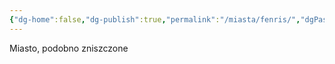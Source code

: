 ```yaml
---
{"dg-home":false,"dg-publish":true,"permalink":"/miasta/fenris/","dgPassFrontmatter":true}
---
```


Miasto, podobno zniszczone

<!--
![Fenris.png|800](/img/user/Vault/Grafiki/Lore/Fenris.png)

> **Ustrój:** Stabilizująca się anarchia
> **Liczba mieszkańców:** 55 000
> **Przywódca:** [[Postacie/NPC/Quintus\|Quintus]]
> **Imiona:** Starożytny Rzym
> **Wygląd**: Antyczne ruiny zniszczone dodatkowo przez wandali

---

### Władza i zarządzanie

Fenris trzy lata temu było klejnotem wyspy. A przynajmniej tak się wówczas mówiło. Prawda jest taka, że miasto było czyste i uporządkowane, co już stawiało je w ścisłej czołówce pożądanych miejsc do życia. W wyniku pewnych politycznych porozumień Fenris było również stosunkowo bezpieczne od ataków z zewnątrz, dzięki czemu dobrze prosperujący mieszkańcy zaczęli skupiać się na mniej trywialnych potrzebach. Artyści, filozofowie, wizjonerzy. Oto prawdziwy towar eksportowy Fenris jeszcze do niedawna. Niestety jednak [[Rasy/Ludzie\|ludzka]] natura jest niezmienna i aby jedni mogli żyć dostatnio - inni muszą ponosić tego cenę. Tak więc w cieniu pięknych budynków opracowanych przez wykwalifikowanych architektów kryli się biedacy, którzy musieli je zbudować. Niektórzy twierdzą, że robotnicy i żebracy byli traktowani w Fenris jak robactwo. Inni zapewniają, że życie biednych było i tak lepsze od żywotów ich odpowiedników z innych miast. Rozstrzygnięcie jak to wyglądało naprawdę jest w zasadzie niemożliwe. Każdy z mieszkańców ma własną opinię i własną perspektywę. Faktem jest, że obraz [[Postacie/NPC/Lucius Sulla\|Luciusa Sulli]] zatytułowany "Dostatek nieposiadania" przedstawiający szczęśliwego bezdomnego podziwiającego ze swojego leża wspaniałą katedrę Aedes Potentia, wzbudził prawdziwe wzruszenie i dumę wśród wystarczająco wielu robotników, by ci zorganizowali się i w duchu pojednania rozpoczęli rzeź na niczego nie spodziewających się i całkowicie bezbronnych artystach, politykach, myślicielach… Od tego momentu miasto znacząco się zmieniło. Anarchia opanowała Fenris i zaczęła pożerać nie tylko słabych artystów ale wkrótce samych zbuntowanych robotników. Brutalna siła była jedyną walutą, a fale zniszczeń, mordów i gwałtów trwały przez blisko rok - nim w końcu pojawił się cień stabilizacji. Coraz większą część miasta podporządkował sobie jeden [[Rasy/Exoformidy\|exoformid]] [[Postacie/NPC/Quintus\|Quintus]], który stara się od tego czasu wprowadzać proste reguły życia w mieście. Owszem - nadal można niewolić słabszych. Owszem - porachunki można załatwiać między sobą za pomocą broni. Jednak zniewolonych należy nakarmić, a bójki mogą odbywać się tylko przy równej liczebności obu drużyn i w obecności świadków. Kroczek po kroczku miasto powoli znów staje się miejscem, gdzie przewidywana długość życia przestaje być liczona w godzinach. Nadal niektóre miejsca są pozbawione oświeconej władzy [[Postacie/NPC/Quintus\|Quintusa]], a jego rządy nadal przypominają krwawe wymuszanie woli silniejszych nad słabszymi. Jednak poprawa zauważalna jest gołym okiem. Chociaż wspaniała Aedes Potentia raczej nie zostanie nigdy odbudowana.

### Demografia

Fenris przed przewrotem liczyło ponad 140 000 mieszkańców, jednak wielu uciekło lub straciło życie. Fale rzezi, głodu i chorób zebrały swoje żniwo.

Najliczniejszą grupę stanowią oczywiście [[Rasy/Ludzie\|ludzie]], podobnie jak w niemal każdej osadzie. Z istotnych różnic, w mieście najprawdopodobniej nie ma w ogóle [[Rasy/Floranci\|florantów]], a obecność [[Rasy/Neozwierzęta\|neozwierząt]] jest ledwie zauważalna. Istotną grupę stanowią [[Rasy/Exoformidy\|exoformidy]], które chociaż nie są bardziej liczne niż w innych miejscach, to za sprawą [[Postacie/NPC/Quintus\|Quintusa]] są bardziej wyeksponowani i stanowią sporą część dowódców jego armii.

---

Miasto prowadzi w chwili obecnej bardzo ograniczony handel i brakuje niemal wszystkiego. Żywność jest bardzo droga. Głównym towarem eksportowym są zrabowane dzieła sztuki i pozostałości po dawnym Fenris. W wyniku przewrotu większość pozostałych przy życiu wykształconych obywateli stara się udawać ludzi od zawsze pochodzących z gminu. Dodatkowo Fenris ma znaczną nadreprezentację bandytów i zwykłych uciekinierów ukrywających się w dżungli.
-->

<!--
Przykłady imion:
	Mężczyźni - szlachta: Gaius Julius Varro, Marcus Tullius Severus, Lucius Cornelius Scaeva, Quintus Aemilius Drusus, Titus Flavius Maximus, Publius Licinius Crassus, Decimus Junius Silanus, Aulus Claudius Lupus, Servius Valerius Regulus, Sextus Fabius Merula
	
	Kobiety - szlachta: Julia Domitilla, Tullia Severina, Cornelia Scaevina, Aemilia Drusa, Flavia Maxima, Licinia Crassa, Junia Silana, Claudia Lupa, Valeria Regula, Fabia Merula
	
	Mężczyźni: Spurius, Numerius, Agrippa, Vibius, Marius, Naso, Festus, Cato, Gellius, Oppius
	
	Kobiety: Rufa, Marcia, Livia, Severa, Gaia, Prisca, Paulina, Tertia, Nona, Vibia

Opis na sesję - z zewnątrz
	Z oddali Fenris wygląda jak blizna na krajobrazie. Fragmenty murów, kiedyś proste i strzeliste, teraz są pokryte rusztowaniami, graffiti i czarnymi śladami po ogniu. Nad częścią miasta unosi się delikatny dym, jakby coś ciągle się tliło — być może ogniska, być może wspomnienia. W kilku miejscach stoją niedokończone wieże, których konstrukcje przypominają porzucone sny architektów. Jednak to nie ruiny najbardziej przyciągają uwagę, a wielka figura z blach i złomu przypominająca humanoidalnego wojownika, ustawiona na jednym z dachów jak pomnik albo ostrzeżenie. Wokół murów, przy głównym trakcie, gromadzą się handlarze, uciekinierzy, ludzie bez przynależności. Czekają, aż ktoś pozwoli im wejść – albo aż pojawi się okazja, by przemknąć.

Opis na sesję - wewnątrz
	Po przejściu przez bramy Fenris pierwsze, co czujesz, to zapach przypalonego metalu i starego wina. Miasto żyje – ale to życie jakby na krawędzi, nieustannie balansujące między triumfem a upadkiem. Ściany budynków pokryte są graffiti – niektóre to dawne cytaty filozofów, inne to obsceniczne obrazy z domieszką artystycznego kunsztu. W niszy dawnej biblioteki grupka dzieci rysuje węglem po marmurowej posadzce, śmiejąc się z powykręcanych postaci. Na jednym z placów malarz pracuje w ciszy nad monumentalnym portretem miejscowego watażki, przedstawionego jak cezara z orgii – za plecami ma strażnika z toporem. Ruiny katedry Aedes Potentia służą za miejsce walk i egzekucji, a jej złamana kopuła to ulubiony punkt obserwacyjny snajperów. Ludzie w mieście są szorstcy, nieufni – ale w ich oczach tli się coś dziwnego. Może to pamięć o lepszym świecie. A może tylko świadomość, że chaos jest bardziej uczciwy niż złudzenie porządku.
-->